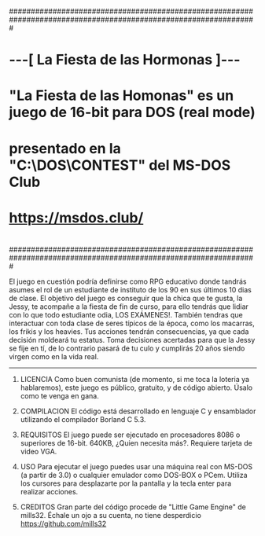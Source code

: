 #################################################################################################################
#                                     ---[ La Fiesta de las Hormonas ]---                                       #
#                                                                                                               #
#                       "La Fiesta de las Homonas" es un juego de 16-bit para DOS (real mode)                   #
#                              presentado en la "C:\DOS\CONTEST\" del MS-DOS Club                               #
#                                            https://msdos.club/                                                #
#                                                                                                               #
#################################################################################################################

El juego en cuestión podría definirse como RPG educativo donde tandrás asumes el rol de un estudiante de instituto
de los 90 en sus últimos 10 dias de clase.
El objetivo del juego es conseguir que la chica que te gusta, la Jessy, te acompañe a la fiesta de fin de curso,
para ello tendrás que lidiar con lo que todo estudiante odia, LOS EXÁMENES!.
También tendras que interactuar con toda clase de seres típicos de la época, como los macarras, los frikis y los
heavies.
Tus acciones tendrán consecuencias, ya que cada decisión moldeará tu estatus. Toma decisiones acertadas para que
la Jessy se fije en tí, de lo contrario pasará de tu culo y cumplirás 20 años siendo virgen como en la vida real.

-----------------------------------------------------------------------------------------------------------------

1. LICENCIA
   Como buen comunista (de momento, si me toca la loteria ya hablaremos), este juego es público, gratuito,
   y de código abierto. Úsalo como te venga en gana.
   
2. COMPILACION
   El código está desarrollado en lenguaje C y ensamblador utilizando el compilador Borland C 5.3.
   
4. REQUISITOS
   El juego puede ser ejecutado en procesadores 8086 o superiores de 16-bit. 640KB, ¿Quien necesita más?.
   Requiere tarjeta de video VGA.
      
6. USO
   Para ejecutar el juego puedes usar una máquina real con MS-DOS (a partir de 3.0) o cualquier emulador como
   DOS-BOX o PCem.
   Utiliza los cursores para desplazarte por la pantalla y la tecla enter para realizar acciones.
   
8. CREDITOS
  Gran parte del código procede de "Little Game Engine" de mills32. Échale un ojo a su cuenta, no tiene desperdicio
  https://github.com/mills32
  
